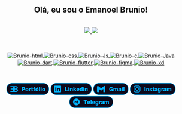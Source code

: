 <h2 align="center"> Olá, eu sou o Emanoel Brunio! </h2>

<div align="center">
  </br>
  <a href="https://github.com/emanoelbrunio">
    <img heigth="180em" width="50%" src="https://github-readme-stats.vercel.app/api?username=emanoelbrunio&show_icons=true&include_all_commits=true&count_private=true&bg_color=0E091B&title_color=00b2ff&text_color=ffffff&icon_color=ff2cdf&border_radius=15&border_color=00b2ff&count_private=true"/>
  
  <img heigth="180em" width="50%" src="https://github-readme-stats.vercel.app/api/top-langs/?username=emanoelbrunio&layout=compact&langs_count=7&bg_color=0E091B&title_color=00b2ff&text_color=ffffff&icon_color=ff2cdf&border_radius=15&border_color=00b2ff&count_private=true"/>
 
</div>

##

<div style="display: inline_block; gap: 30px" align="center">
  </br>

<img align="center" alt="Brunio-html" heigth="30" width="40" src="https://cdn.jsdelivr.net/gh/devicons/devicon/icons/html5/html5-original.svg"/>
<img align="center" alt="Brunio-css" heigth="30" width="40" src="https://cdn.jsdelivr.net/gh/devicons/devicon/icons/css3/css3-original.svg"/>
<img align="center" alt="Brunio-Js" heigth="30" width="40" src="https://cdn.jsdelivr.net/gh/devicons/devicon/icons/javascript/javascript-original.svg"/>
<img align="center" alt="Brunio-c"  heigth="30" width="40"  src="https://cdn.jsdelivr.net/gh/devicons/devicon/icons/c/c-original.svg"/>
<img align="center" alt="Brunio-Java"  heigth="30" width="40"  src="https://cdn.jsdelivr.net/gh/devicons/devicon/icons/java/java-original.svg"/>
<img align="center" alt="Brunio-dart" heigth="30" width="40" src="https://cdn.jsdelivr.net/gh/devicons/devicon/icons/dart/dart-original.svg"/>
<img align="center" alt="Brunio-flutter" heigth="30" width="40" src="https://cdn.jsdelivr.net/gh/devicons/devicon/icons/flutter/flutter-original.svg"/>
<img align="center" alt="Brunio-figma" heigth="30" width="40" src="https://cdn.jsdelivr.net/gh/devicons/devicon/icons/figma/figma-original.svg"/>
<abbr title="Adobe XD"><img align="center" alt="Brunio-xd" heigth="30" width="40" src="https://cdn.jsdelivr.net/gh/devicons/devicon/icons/xd/xd-plain.svg"/><abbr>
  </br>
</div>

  ##
  </br>
<div align="center">
<a href="https://emanoelbrunio.vercel.app/" target="_blank"><img src="imagens_readme/port.png" target="_blank"></a>
<a href="https://www.linkedin.com/in/emanoel-brunio-santana-silva/" target="_blank"><img src="imagens_readme/linkedin.png" target="_blank"></a>
<a href="mailto:emanoelbrunio@gmail.com" target="_blank"><img src="imagens_readme/gmail.png" target="_blank"></a>
<a href="https://www.instagram.com/emanoelbrunio/" target="_blank"><img src="imagens_readme/insta.png" target="_blank"></a>
<a href="https://t.me/emanoelbrunio" target="_blank"><img src="imagens_readme/telegram.png" target="_blank"></a>
</div>

